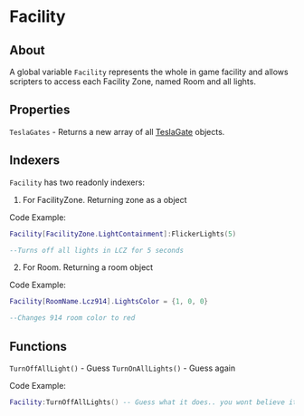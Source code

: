 # Facility

## About
A global variable `Facility` represents the whole in game facility and allows scripters to access each Facility Zone, named Room and all lights.

## Properties
`TeslaGates` - Returns a new array of all [TeslaGate](link) objects.

## Indexers
`Facility` has two readonly indexers:
1. For FacilityZone. Returning zone as a object

Code Example:

```lua
Facility[FacilityZone.LightContainment]:FlickerLights(5)

--Turns off all lights in LCZ for 5 seconds
```

2. For Room. Returning a room object

Code Example:

```lua
Facility[RoomName.Lcz914].LightsColor = {1, 0, 0}

--Changes 914 room color to red
```

## Functions
`TurnOffAllLight()` - Guess
`TurnOnAllLights()` - Guess again

Code Example:

```lua
Facility:TurnOffAllLights() -- Guess what it does.. you wont believe it but it shuts all lights
```
